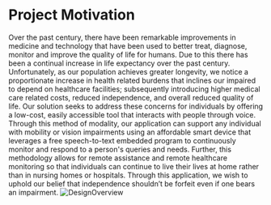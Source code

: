 # Project Motivation
Over the past century, there have been remarkable improvements in medicine and technology that have been used to better treat, diagnose, monitor and improve the quality of life for humans. Due to this there has been a continual increase in life expectancy over the past century. Unfortunately, as our population achieves greater longevity, we notice a proportionate increase in health related burdens that inclines our impaired to depend on healthcare facilities; subsequently introducing higher medical care related costs, reduced independence, and overall reduced quality of life. Our solution seeks to address these concerns for individuals by offering a low-cost, easily accessible tool that interacts with people through voice. Through this method of modality, our application can support any individual with mobility or vision impairments using an affordable smart device that leverages a free speech-to-text embedded program to continuously monitor and respond to a person's queries and needs. Further, this methodology allows for remote assistance and remote healthcare monitoring so that individuals can continue to live their lives at home rather than in nursing homes or hospitals. Through this application, we wish to uphold our belief that independence shouldn’t be forfeit even if one bears an impairment.
![DesignOverview](https://github.com/Core-Creates/arthosaurus/assets/60584223/b742187e-daf4-4297-8eb9-431deb241ad1)
